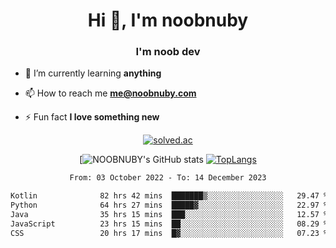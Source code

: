 <h1 align="center">Hi 👋, I'm noobnuby</h1>
<h3 align="center">I'm noob dev</h3>

- 🌱 I’m currently learning **anything**

- 📫 How to reach me **me@noobnuby.com**

- ⚡ Fun fact **I love something new**

<div align="center">
  
[![solved.ac](https://solvedac-cards-starcea.paring.moe/profile/noobnuby)](https://solved.ac/profile/noobnuby)

<div>
<div align="center">

[![NOOBNUBY's GitHub stats](https://github-readme-stats.vercel.app/api?username=NOOBNUBY&show_icons=true&theme=dark)
[![TopLangs](https://github-readme-stats.vercel.app/api/top-langs/?username=NOOBNUBY&layout=compact&theme=dark)](https://github.com/anuraghazra/github-readme-stats)

</div>

<!--START_SECTION:waka-->

```txt
From: 03 October 2022 - To: 14 December 2023

Kotlin              82 hrs 42 mins  ███████▒░░░░░░░░░░░░░░░░░   29.47 %
Python              64 hrs 27 mins  █████▓░░░░░░░░░░░░░░░░░░░   22.97 %
Java                35 hrs 15 mins  ███░░░░░░░░░░░░░░░░░░░░░░   12.57 %
JavaScript          23 hrs 15 mins  ██░░░░░░░░░░░░░░░░░░░░░░░   08.29 %
CSS                 20 hrs 17 mins  █▓░░░░░░░░░░░░░░░░░░░░░░░   07.23 %
```

<!--END_SECTION:waka-->

